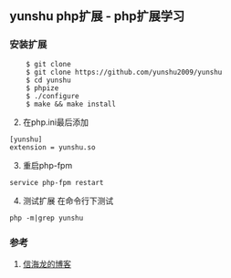 ## yunshu php扩展 - php扩展学习

### 安装扩展

```
    $ git clone   
    $ git clone https://github.com/yunshu2009/yunshu 
    $ cd yunshu
    $ phpize
    $ ./configure
    $ make && make install
```

2. 在php.ini最后添加

 ```
 [yunshu]
 extension = yunshu.so
```
3. 重启php-fpm

```
service php-fpm restart
```

4. 测试扩展
在命令行下测试

```
php -m|grep yunshu
```


### 参考
1. [信海龙的博客](http://www.bo56.com/)
